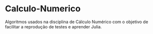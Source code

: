# Calculo-Numerico
Algoritmos usados na disciplina de Cálculo Numérico com o objetivo de facilitar a reprodução de testes e aprender Julia. 
